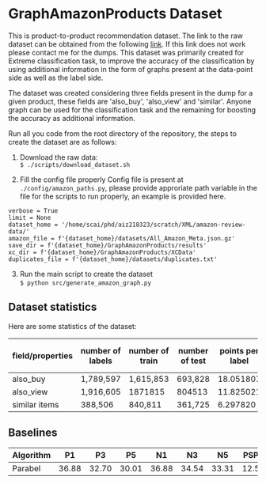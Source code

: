 # GraphAmazonProducts Dataset

This is product-to-product recommendation dataset.
The link to the raw dataset can be obtained from the following [link](http://deepyeti.ucsd.edu/jianmo/amazon/index.html). If this link does not work please contact me for the dumps. This dataset was primarily created for Extreme classification task, to improve the accuracy of the classification by using additional information in the form of graphs present at the data-point side as well as the label side.

The dataset was created considering three fields present in the dump for a given product, these fields are 'also_buy', 'also_view' and 'similar'. Anyone graph can be used for the classification task and the remaining for boosting the accuracy as additional information.



Run all you code from the root directory of the repository, the steps to create the dataset are as follows:

1. Download the raw data:<br>`$ ./scripts/download_dataset.sh`

2. Fill the config file properly 
Config file is present at `./config/amazon_paths.py`, please provide approriate path variable in the file for the scripts to run properly, an example is provided here.<br>
```
verbose = True
limit = None
dataset_home = '/home/scai/phd/aiz218323/scratch/XML/amazon-review-data/'
amazon_file = f'{dataset_home}/datasets/All_Amazon_Meta.json.gz'
save_dir = f'{dataset_home}/GraphAmazonProducts/results'
xc_dir = f'{dataset_home}/GraphAmazonProducts/XCData'
duplicates_file = f'{dataset_home}/datasets/duplicates.txt'
```


3. Run the main script to create the dataset<br> 
`$ python src/generate_amazon_graph.py`


## Dataset statistics

Here are some statistics of the dataset:


field/properties | number of labels |	number of train |	number of test | points per label |	labels per point
--- | --- | --- | --- | --- | --- 
also_buy | 1,789,597 | 1,615,853 |	693,828	| 18.051807	| 1.0
also_view |	1,916,605 |	1871815 |	804513 |	11.825021 |	1.0
similar items | 388,506 |	840,811 | 361,725 | 6.297820 | 1.0

## Baselines

Algorithm | P1 | P3 | P5 | N1 | N3 | N5 | PSP1 | PSP3 | PSP5 | PSN1 | PSN3 | PSN5 | MODELSIZE | TRNTIME | PREDTIME
--- | --- | --- | --- | --- | --- | --- | --- | --- | --- | --- | --- | --- | --- | --- | ---
Parabel | 36.88 | 32.70 | 30.01 | 36.88 | 34.54 | 33.31 | 12.59 | 14.71 | 16.19 | 12.59 | 13.67 | 14.43 | 15.74 | 1.27 | 0.95

